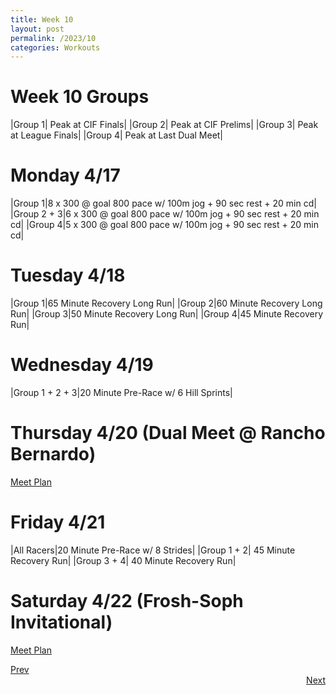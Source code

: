 ```yaml
---
title: Week 10
layout: post
permalink: /2023/10
categories: Workouts
---
```



# Week 10 Groups

|Group 1| Peak at CIF Finals|
|Group 2| Peak at CIF Prelims|
|Group 3| Peak at League Finals|
|Group 4| Peak at Last Dual Meet|

# Monday 4/17

|Group 1|8 x 300 @ goal 800 pace w/ 100m jog + 90 sec rest + 20 min cd|
|Group 2 + 3|6 x 300 @ goal 800 pace w/ 100m jog + 90 sec rest + 20 min cd|
|Group 4|5 x 300 @ goal 800 pace w/ 100m jog + 90 sec rest + 20 min cd|

# Tuesday 4/18

|Group 1|65 Minute Recovery Long Run|
|Group 2|60 Minute Recovery Long Run|
|Group 3|50 Minute Recovery Long Run|
|Group 4|45 Minute Recovery Run|

# Wednesday 4/19 

|Group 1 + 2 + 3|20 Minute Pre-Race w/ 6 Hill Sprints|

# Thursday 4/20 (Dual Meet @ Rancho Bernardo)

[Meet Plan]({{site.baseurl}}/2023/RB)

# Friday 4/21

|All Racers|20 Minute Pre-Race w/ 8 Strides|
|Group 1 + 2| 45 Minute Recovery Run|
|Group 3 + 4| 40 Minute Recovery Run|

# Saturday 4/22 (Frosh-Soph Invitational)

[Meet Plan]({{site.baseurl}}/2023/FS)

<div style="text-align: left"> <a href="{{site.baseurl}}/2023/9">Prev</a></div> 
<div style="text-align: right"> <a href="{{site.baseurl}}/2023/11">Next</a></div>